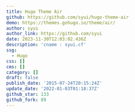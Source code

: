 ```yaml
---
title: Hugo Theme Air
github: https://github.com/syui/hugo-theme-air
demo: https://themes.gohugo.io/theme/air/
author: syui
author_link: https://github.com/syui
date: 2023-11-30T12:03:02.436Z
description: 'cname : syui.cf'
ssg:
  - Hugo
css: []
cms: []
category: []
draft: false
publish_date: '2015-07-24T20:15:24Z'
update_date: '2022-01-03T01:18:37Z'
github_star: 133
github_fork: 89
---
```

